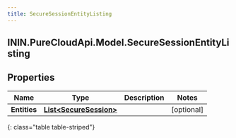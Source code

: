 ```yaml
---
title: SecureSessionEntityListing
---
```

## ININ.PureCloudApi.Model.SecureSessionEntityListing

## Properties

|Name | Type | Description | Notes|
|------------ | ------------- | ------------- | -------------|
| **Entities** | [**List&lt;SecureSession&gt;**](SecureSession.html) |  | [optional] |
{: class="table table-striped"}


